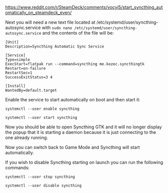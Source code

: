 https://www.reddit.com/r/SteamDeck/comments/vocyi5/start_syncthing_automatically_on_steamdeck_even/

Next you will need a new text file located at /etc/systemd/user/syncthing-autosync.service with `sudo nano /etc/systemd/user/syncthing-autosync.service` and the contents of the file will be:

```
[Unit]
Description=Syncthing Automatic Sync Service

[Service]
Type=simple
ExecStart=flatpak run --command=syncthing me.kozec.syncthingtk
Restart=on-failure
RestartSec=1
SuccessExitStatus=3 4

[Install]
WantedBy=default.target
```
Enable the service to start automatically on boot and then start it:
```
systemctl --user enable syncthing

systemctl --user start syncthing
```

Now you should be able to open Syncthing GTK and it will no longer display the popup that it is starting a daemon because it is just connecting to the one already running. 

Now you can switch back to Game Mode and Syncthing will start automatically.

If you wish to disable Syncthing starting on launch you can run the following commands:

```
systemctl --user stop syncthing

systemctl --user disable syncthing
```
